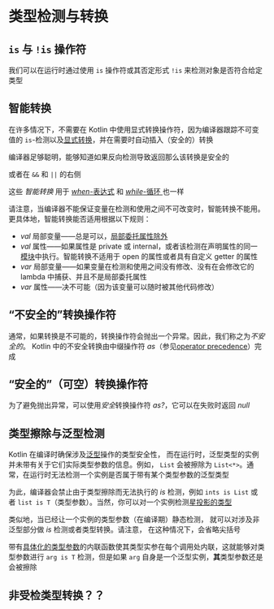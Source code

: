 # 类型检测与转换

## `is` 与 `!is` 操作符

我们可以在运行时通过使用 `is` 操作符或其否定形式 `!is` 来检测对象是否符合给定类型

## 智能转换

在许多情况下，不需要在 Kotlin 中使用显式转换操作符，因为编译器跟踪不可变值的 `is`-检测以及[显式转换](https://www.kotlincn.net/docs/reference/typecasts.html#不安全的转换操作符)，并在需要时自动插入（安全的）转换

编译器足够聪明，能够知道如果反向检测导致返回那么该转换是安全的

或者在 `&&` 和 `||` 的右侧

这些 *智能转换* 用于 [*when*-表达式](https://www.kotlincn.net/docs/reference/control-flow.html#when-表达式) 和 [*while*-循环 ](https://www.kotlincn.net/docs/reference/control-flow.html#while-循环)也一样

请注意，当编译器不能保证变量在检测和使用之间不可改变时，智能转换不能用。 更具体地，智能转换能否适用根据以下规则：

- *val* 局部变量——总是可以，[局部委托属性除外](https://www.kotlincn.net/docs/reference/delegated-properties.html#局部委托属性)
- *val* 属性——如果属性是 private 或 internal，或者该检测在声明属性的同一[模块](https://www.kotlincn.net/docs/reference/visibility-modifiers.html#模块)中执行。智能转换不适用于 open 的属性或者具有自定义 getter 的属性
- *var* 局部变量——如果变量在检测和使用之间没有修改、没有在会修改它的 lambda 中捕获、并且不是局部委托属性
- *var* 属性——决不可能（因为该变量可以随时被其他代码修改）

## “不安全的”转换操作符

通常，如果转换是不可能的，转换操作符会抛出一个异常。因此，我们称之为*不安全的*。 Kotlin 中的不安全转换由中缀操作符 *as*（参见[operator precedence](https://www.kotlincn.net/docs/reference/grammar.html#expressions)）完成

## “安全的”（可空）转换操作符

为了避免抛出异常，可以使用*安全*转换操作符 *as?*，它可以在失败时返回 *null*

## 类型擦除与泛型检测

Kotlin 在编译时确保涉及[泛型](https://www.kotlincn.net/docs/reference/generics.html)操作的类型安全性， 而在运行时，泛型类型的实例并未带有关于它们实际类型参数的信息。例如， `List` 会被擦除为 `List<*>`。通常，在运行时无法检测一个实例是否属于带有某个类型参数的泛型类型

为此，编译器会禁止由于类型擦除而无法执行的 *is* 检测，例如 `ints is List` 或者 `list is T`（类型参数）。当然，你可以对一个实例检测[星投影的类型](https://www.kotlincn.net/docs/reference/generics.html#星投影)

类似地，当已经让一个实例的类型参数（在编译期）静态检测， 就可以对涉及非泛型部分做 *is* 检测或者类型转换。请注意， 在这种情况下，会省略尖括号

带有[具体化的类型参数](https://www.kotlincn.net/docs/reference/inline-functions.html#具体化的类型参数)的内联函数使其类型实参在每个调用处内联，这就能够对类型参数进行 `arg is T` 检测，但是如果 `arg` 自身是一个泛型实例，**其**类型参数还是会被擦除

## 非受检类型转换？？